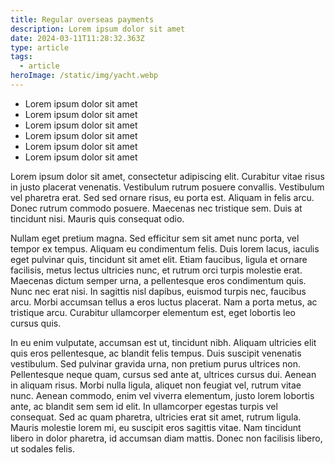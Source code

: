 ```yaml
---
title: Regular overseas payments
description: Lorem ipsum dolor sit amet
date: 2024-03-11T11:28:32.363Z
type: article
tags:
  - article
heroImage: /static/img/yacht.webp
---
```

* Lorem ipsum dolor sit amet
* Lorem ipsum dolor sit amet
* Lorem ipsum dolor sit amet
* Lorem ipsum dolor sit amet
* Lorem ipsum dolor sit amet
* Lorem ipsum dolor sit amet

Lorem ipsum dolor sit amet, consectetur adipiscing elit. Curabitur vitae risus in justo placerat venenatis. Vestibulum rutrum posuere convallis. Vestibulum vel pharetra erat. Sed sed ornare risus, eu porta est. Aliquam in felis arcu. Donec rutrum commodo posuere. Maecenas nec tristique sem. Duis at tincidunt nisi. Mauris quis consequat odio.

Nullam eget pretium magna. Sed efficitur sem sit amet nunc porta, vel tempor ex tempus. Aliquam eu condimentum felis. Duis lorem lacus, iaculis eget pulvinar quis, tincidunt sit amet elit. Etiam faucibus, ligula et ornare facilisis, metus lectus ultricies nunc, et rutrum orci turpis molestie erat. Maecenas dictum semper urna, a pellentesque eros condimentum quis. Nunc nec erat nisi. In sagittis nisl dapibus, euismod turpis nec, faucibus arcu. Morbi accumsan tellus a eros luctus placerat. Nam a porta metus, ac tristique arcu. Curabitur ullamcorper elementum est, eget lobortis leo cursus quis.

In eu enim vulputate, accumsan est ut, tincidunt nibh. Aliquam ultricies elit quis eros pellentesque, ac blandit felis tempus. Duis suscipit venenatis vestibulum. Sed pulvinar gravida urna, non pretium purus ultrices non. Pellentesque neque quam, cursus sed ante at, ultrices cursus dui. Aenean in aliquam risus. Morbi nulla ligula, aliquet non feugiat vel, rutrum vitae nunc. Aenean commodo, enim vel viverra elementum, justo lorem lobortis ante, ac blandit sem sem id elit. In ullamcorper egestas turpis vel consequat. Sed ac quam pharetra, ultricies erat sit amet, rutrum ligula. Mauris molestie lorem mi, eu suscipit eros sagittis vitae. Nam tincidunt libero in dolor pharetra, id accumsan diam mattis. Donec non facilisis libero, ut sodales felis.
